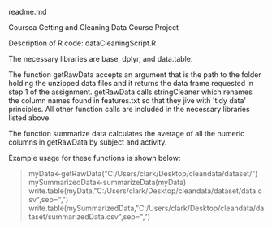 readme.md

Coursea Getting and Cleaning Data Course Project

Description of R code: dataCleaningScript.R

The necessary libraries are base, dplyr, and data.table.

The function getRawData accepts an argument that is the path to the folder holding the unzipped data files and
it returns the data frame requested in step 1 of the assignment.  getRawData calls stringCleaner which renames
the column names found in features.txt so that they jive with 'tidy data' principles.  All other function calls
are included in the necessary libraries listed above.

The function summarize data calculates the average of all the numeric columns in getRawData by subject 
and activity.

Example usage for these functions is shown below:

> myData<-getRawData("C:/Users/clark/Desktop/cleandata/dataset/")
> mySummarizedData<-summarizeData(myData)
> write.table(myData,"C:/Users/clark/Desktop/cleandata/dataset/data.csv",sep=",")
> write.table(mySummarizedData,"C:/Users/clark/Desktop/cleandata/dataset/summarizedData.csv",sep=",")






